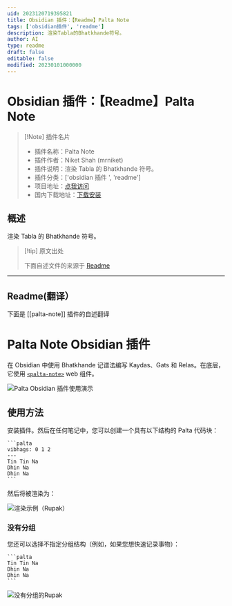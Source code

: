 ```yaml
---
uid: 2023120719395821
title: Obsidian 插件：【Readme】Palta Note
tags: ['obsidian插件', 'readme']
description: 渲染Tabla的Bhatkhande符号。
author: AI
type: readme
draft: false
editable: false
modified: 20230101000000
---
```


# Obsidian 插件：【Readme】Palta Note

> [!Note] 插件名片
> - 插件名称：Palta Note
> - 插件作者：Niket Shah (mrniket)
> - 插件说明：渲染 Tabla 的 Bhatkhande 符号。
> - 插件分类：['obsidian 插件 ', 'readme']
> - 项目地址：[点我访问](https://github.com/mrniket/palta-obsidian-plugin)
> - 国内下载地址：[下载安装](https://pkmer.cn/products/plugin/pluginMarket/?palta-note)

## 概述

渲染 Tabla 的 Bhatkhande 符号。

> [!tip] 原文出处
>
>下面自述文件的来源于 [Readme](https://ghproxy.net/https://raw.githubusercontent.com/mrniket/palta-obsidian-plugin/main/README.md)
>

---

## Readme(翻译）

下面是 [[palta-note]] 插件的自述翻译

# Palta Note Obsidian 插件

在 Obsidian 中使用 Bhatkhande 记谱法编写 Kaydas、Gats 和 Relas。在底层，它使用 [`<palta-note>`](https://github.com/mrniket/palta-note) web 组件。

![Palta Obsidian 插件使用演示](https://cdn.pkmer.cn/covers/palta-note_2_0.gif)

## 使用方法

安装插件。然后在任何笔记中，您可以创建一个具有以下结构的 Palta 代码块：

````
```palta
vibhags: 0 1 2
---
Tin Tin Na
Dhin Na
Dhin Na
```
````

然后将被渲染为：

![渲染示例（Rupak）](https://cdn.pkmer.cn/covers/palta-note_2_1.png!pkmer)

### 没有分组

您还可以选择不指定分组结构（例如，如果您想快速记录事物）：

````
```palta
Tin Tin Na
Dhin Na
Dhin Na
```
````

![没有分组的Rupak](https://cdn.pkmer.cn/covers/palta-note_2_2.png!pkmer)
